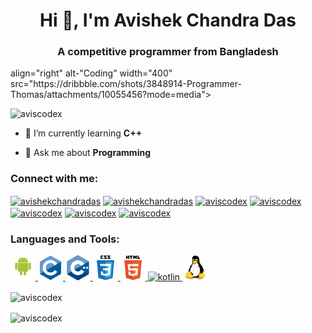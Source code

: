 
<h1 align="center">Hi 👋, I'm Avishek Chandra Das</h1>
<h3 align="center">A competitive programmer from Bangladesh</h3>
<img>align="right" alt-"Coding" width="400" src="https://dribbble.com/shots/3848914-Programmer-Thomas/attachments/10055456?mode=media">

<p align="left"> <img src="https://komarev.com/ghpvc/?username=aviscodex&label=Profile%20views&color=0e75b6&style=flat" alt="aviscodex" /> </p>

- 🌱 I’m currently learning **C++**

- 💬 Ask me about **Programming**

<h3 align="left">Connect with me:</h3>
<p align="left">
<a href="https://linkedin.com/in/avishekchandradas" target="blank"><img align="center" src="https://raw.githubusercontent.com/rahuldkjain/github-profile-readme-generator/master/src/images/icons/Social/linked-in-alt.svg" alt="avishekchandradas" height="30" width="40" /></a>
<a href="https://fb.com/avishekchandradas" target="blank"><img align="center" src="https://raw.githubusercontent.com/rahuldkjain/github-profile-readme-generator/master/src/images/icons/Social/facebook.svg" alt="avishekchandradas" height="30" width="40" /></a>
<a href="https://www.codechef.com/users/aviscodex" target="blank"><img align="center" src="https://cdn.jsdelivr.net/npm/simple-icons@3.1.0/icons/codechef.svg" alt="aviscodex" height="30" width="40" /></a>
<a href="https://www.hackerrank.com/aviscodex" target="blank"><img align="center" src="https://raw.githubusercontent.com/rahuldkjain/github-profile-readme-generator/master/src/images/icons/Social/hackerrank.svg" alt="aviscodex" height="30" width="40" /></a>
<a href="https://codeforces.com/profile/aviscodex" target="blank"><img align="center" src="https://raw.githubusercontent.com/rahuldkjain/github-profile-readme-generator/master/src/images/icons/Social/codeforces.svg" alt="aviscodex" height="30" width="40" /></a>
<a href="https://www.leetcode.com/aviscodex" target="blank"><img align="center" src="https://raw.githubusercontent.com/rahuldkjain/github-profile-readme-generator/master/src/images/icons/Social/leet-code.svg" alt="aviscodex" height="30" width="40" /></a>
<a href="https://www.hackerearth.com/aviscodex" target="blank"><img align="center" src="https://raw.githubusercontent.com/rahuldkjain/github-profile-readme-generator/master/src/images/icons/Social/hackerearth.svg" alt="aviscodex" height="30" width="40" /></a>
</p>

<h3 align="left">Languages and Tools:</h3>
<p align="left"> <a href="https://developer.android.com" target="_blank" rel="noreferrer"> <img src="https://raw.githubusercontent.com/devicons/devicon/master/icons/android/android-original-wordmark.svg" alt="android" width="40" height="40"/> </a> <a href="https://www.cprogramming.com/" target="_blank" rel="noreferrer"> <img src="https://raw.githubusercontent.com/devicons/devicon/master/icons/c/c-original.svg" alt="c" width="40" height="40"/> </a> <a href="https://www.w3schools.com/cpp/" target="_blank" rel="noreferrer"> <img src="https://raw.githubusercontent.com/devicons/devicon/master/icons/cplusplus/cplusplus-original.svg" alt="cplusplus" width="40" height="40"/> </a> <a href="https://www.w3schools.com/css/" target="_blank" rel="noreferrer"> <img src="https://raw.githubusercontent.com/devicons/devicon/master/icons/css3/css3-original-wordmark.svg" alt="css3" width="40" height="40"/> </a> <a href="https://www.w3.org/html/" target="_blank" rel="noreferrer"> <img src="https://raw.githubusercontent.com/devicons/devicon/master/icons/html5/html5-original-wordmark.svg" alt="html5" width="40" height="40"/> </a> <a href="https://kotlinlang.org" target="_blank" rel="noreferrer"> <img src="https://www.vectorlogo.zone/logos/kotlinlang/kotlinlang-icon.svg" alt="kotlin" width="40" height="40"/> </a> <a href="https://www.linux.org/" target="_blank" rel="noreferrer"> <img src="https://raw.githubusercontent.com/devicons/devicon/master/icons/linux/linux-original.svg" alt="linux" width="40" height="40"/> </a> </p>

<p><img align="center" src="https://github-readme-stats.vercel.app/api/top-langs?username=aviscodex&show_icons=true&locale=en&layout=compact" alt="aviscodex" /></p>

<p><img align="center" src="https://github-readme-streak-stats.herokuapp.com/?user=aviscodex&" alt="aviscodex" /></p>
